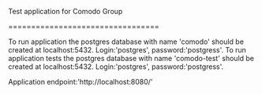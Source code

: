 Test application for Comodo Group

=================================

To run application the postgres database with name 'comodo' should be created at localhost:5432. Login:'postgres', password:'postgress'.
To run application tests the postgres database with name 'comodo-test' should be created at localhost:5432. Login:'postgres', password:'postgress'.

Application endpoint:'http://localhost:8080/'